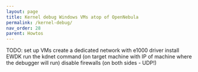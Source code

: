 ```yaml
---
layout: page
title: Kernel debug Windows VMs atop of OpenNebula
permalink: /kernel-debug/
nav_order: 28
parent: Howtos
---
```


TODO:
set up VMs
create a dedicated network with e1000 driver
install EWDK
run the kdnet command (on target machine with IP of
machine where the debugger will run)
disable firewalls (on both sides - UDP!)

